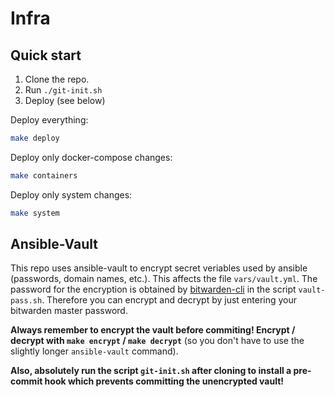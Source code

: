 # Infra

## Quick start

1. Clone the repo.
2. Run `./git-init.sh`
3. Deploy (see below)


Deploy everything:
```bash
make deploy
```

Deploy only docker-compose changes:
```bash
make containers
```

Deploy only system changes:
```bash
make system
```


## Ansible-Vault

This repo uses ansible-vault to encrypt secret veriables used by ansible (passwords, domain names, etc.). This affects the file `vars/vault.yml`. The password for the encryption is obtained by [bitwarden-cli](https://github.com/bitwarden/cli) in the script `vault-pass.sh`. Therefore you can encrypt and decrypt by just entering your bitwarden master password.

**Always remember to encrypt the vault before commiting! Encrypt / decrypt with `make encrypt` / `make decrypt`** (so you don't have to use the slightly longer `ansible-vault` command).

**Also, absolutely run the script `git-init.sh` after cloning to install a pre-commit hook which prevents committing the unencrypted vault!**

